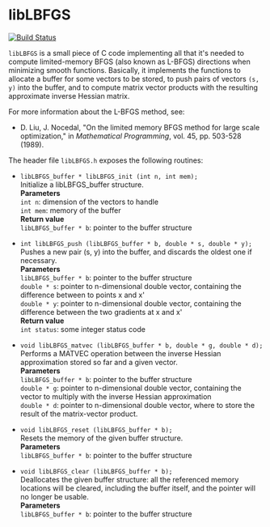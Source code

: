 # libLBFGS

[![Build Status](https://travis-ci.org/lostella/libLBFGS.svg)](https://travis-ci.org/lostella/libLBFGS)

`libLBFGS` is a small piece of C code implementing all that it's needed to compute
limited-memory BFGS (also known as L-BFGS) directions when minimizing smooth functions. Basically, it implements
the functions to allocate a buffer for some vectors to be stored, to push pairs of vectors
`(s, y)` into the buffer, and to compute matrix vector products with the resulting 
approximate inverse Hessian matrix.

For more information about the L-BFGS method, see:

* D. Liu, J. Nocedal, "On the limited memory BFGS method for large scale optimization," in *Mathematical Programming*, vol. 45, pp. 503-528 (1989).

The header file `libLBFGS.h` exposes the following routines:

* `libLBFGS_buffer * libLBFGS_init (int n, int mem);`  
    Initialize a libLBFGS_buffer structure.  
    **Parameters**  
     `int n`: dimension of the vectors to handle  
     `int mem`: memory of the buffer  
    **Return value**  
     `libLBFGS_buffer * b`: pointer to the buffer structure  

* `int libLBFGS_push (libLBFGS_buffer * b, double * s, double * y);`  
    Pushes a new pair (s, y) into the buffer, and discards the oldest one if necessary.  
    **Parameters**  
     `libLBFGS_buffer * b`: pointer to the buffer structure  
     `double * s`: pointer to n-dimensional double vector, containing the difference between to points x and x'  
     `double * y`: pointer to n-dimensional double vector, containing the difference between the two gradients at x and x'  
    **Return value**  
     `int status`: some integer status code  

* `void libLBFGS_matvec (libLBFGS_buffer * b, double * g, double * d);`  
    Performs a MATVEC operation between the inverse Hessian approximation stored so far and a given vector.  
    **Parameters**  
     `libLBFGS_buffer * b`: pointer to the buffer structure  
     `double * g`: pointer to n-dimensional double vector, containing the vector to multiply with the inverse Hessian approximation  
     `double * d`: pointer to n-dimensional double vector, where to store the result of the matrix-vector product.  

* `void libLBFGS_reset (libLBFGS_buffer * b);`  
    Resets the memory of the given buffer structure.  
    **Parameters**  
     `libLBFGS_buffer * b`: pointer to the buffer structure  

* `void libLBFGS_clear (libLBFGS_buffer * b);`  
    Deallocates the given buffer structure: all the referenced memory locations will be cleared, including the buffer itself, and the pointer will no longer be usable.  
    **Parameters**  
     `libLBFGS_buffer * b`: pointer to the buffer structure

